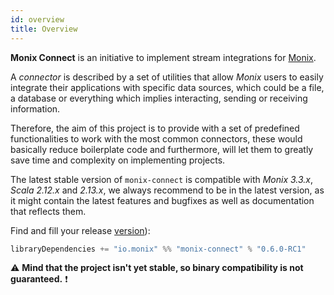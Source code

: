```yaml
---
id: overview
title: Overview
---
```


**Monix Connect** is an initiative to implement stream integrations for [Monix](https://monix.io/).

 A _connector_ is described by a set of utilities that allow *Monix* users to easily integrate their applications with specific data sources, 
 which could be a file, a database or everything which implies interacting, sending or receiving information. 
 
 Therefore, the aim of this project is to provide with a set of predefined functionalities to work with the most common connectors,
 these would basically reduce boilerplate code and furthermore, will let them to greatly save time and complexity on implementing projects.

 The latest stable version of `monix-connect` is compatible with _Monix 3.3.x_, _Scala 2.12.x_ and _2.13.x_, 
 we always recommend to be in the latest version, as it might contain the latest features and bugfixes as well as documentation 
 that reflects them. 
 
Find and fill your release [version](https://github.com/monix/monix-connect/releases)):
 
 ```scala   
 libraryDependencies += "io.monix" %% "monix-connect" % "0.6.0-RC1"
```

⚠️ **Mind that the project isn't yet stable, so binary compatibility is not guaranteed.** ❗
